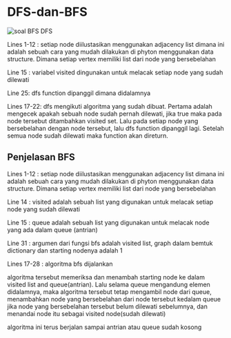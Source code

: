 # DFS-dan-BFS

![soal BFS DFS](https://user-images.githubusercontent.com/73216938/135390047-ed85760c-4bf6-4314-a8fd-2cae4f068598.jpeg)

Lines 1-12 : setiap node diilustasikan menggunakan adjacency list dimana ini adalah sebuah cara yang mudah dilakukan di phyton menggunakan data structure. Dimana setiap vertex memiliki list dari node yang bersebelahan

Line 15 : variabel visited dingunakan untuk melacak setiap node yang sudah dilewati 

Line 25: dfs function dipanggil dimana didalamnya 

Lines 17-22: dfs mengikuti algoritma yang sudah dibuat. Pertama adalah mengecek apakah sebuah node sudah pernah dilewati, jika true maka pada node tersebut ditambahkan visited set. Lalu pada setiap node yang bersebelahan dengan node tersebut, lalu dfs function dipanggil lagi. Setelah semua node sudah dilewati maka function akan direturn.

## **Penjelasan BFS**

Lines 1-12 : setiap node diilustasikan menggunakan adjacency list dimana ini adalah sebuah cara yang mudah dilakukan di phyton menggunakan data structure. Dimana setiap vertex memiliki list dari node yang bersebelahan

Line 14 : visited adalah sebuah list yang digunakan untuk melacak setiap node yang sudah dilewati

Line 15 : queue adalah sebuah list yang digunakan untuk melacak node yang ada dalam queue (antrian)

Line 31 : argumen dari fungsi bfs adalah visited list, graph dalam bemtuk dictionary dan starting nodenya adalah 1

Lines 17-28 : algoritma bfs dijalankan

algoritma tersebut memeriksa dan menambah starting node ke dalam visited list and queue(antrian). Lalu selama queue mengandung elemen didalamnya, maka algoritma tersebut tetap mengambil node dari queue, menambahkan node yang bersebelahan dari node tersebut kedalam queue jika node yang bersebelahan tersebut belum dilewati sebelumnya, dan menandai node itu sebagai visited node(sudah dilewati)

algoritma ini terus berjalan sampai antrian atau queue sudah kosong
